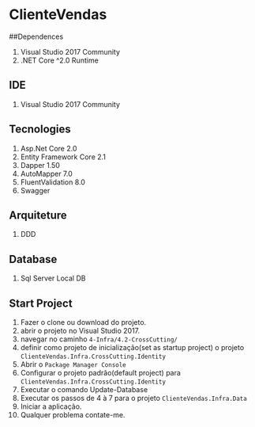 # ClienteVendas

##Dependences
1. Visual Studio 2017 Community
2. .NET Core ^2.0 Runtime

## IDE
1. Visual Studio 2017 Community

## Tecnologies
1. Asp.Net Core 2.0
2. Entity Framework Core 2.1
3. Dapper 1.50
4. AutoMapper 7.0
5. FluentValidation 8.0
6. Swagger

## Arquiteture
1. DDD

## Database
1. Sql Server Local DB

## Start Project
1. Fazer o clone ou download do projeto.
2. abrir o projeto no Visual Studio 2017.
3. navegar no caminho `4-Infra/4.2-CrossCutting/`
4. definir como projeto de inicialização(set as startup project) o projeto `ClienteVendas.Infra.CrossCutting.Identity`
5. Abrir o `Package Manager Console`
6. Configurar o projeto padrão(default project) para `ClienteVendas.Infra.CrossCutting.Identity`
7. Executar o comando Update-Database
8. Executar os passos de 4 à 7 para o projeto `ClienteVendas.Infra.Data`
9. Iniciar a aplicação.
6. Qualquer problema contate-me.

